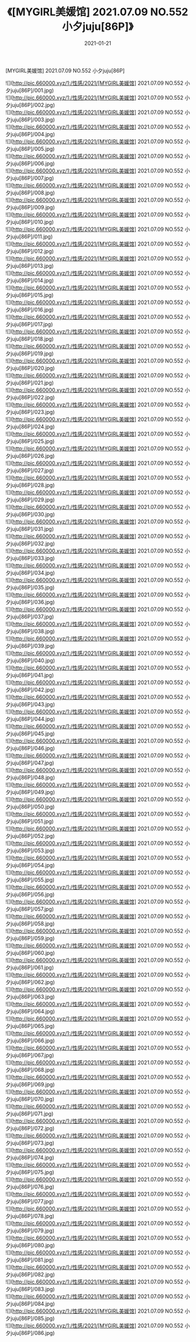 ﻿---
layout: post
title:  《[MYGIRL美媛馆] 2021.07.09 NO.552 小夕juju[86P]》
date:   2021-01-21
img: http://pic.660000.xyz/1:/性感/2021/[MYGIRL美媛馆] 2021.07.09 NO.552 小夕juju[86P]/000.jpg
categories: [美女, 清纯, 唯美]
---

[MYGIRL美媛馆] 2021.07.09 NO.552 小夕juju[86P]

  ![](http://pic.660000.xyz/1:/性感/2021/[MYGIRL美媛馆] 2021.07.09 NO.552 小夕juju[86P]/001.jpg) <br> ![](http://pic.660000.xyz/1:/性感/2021/[MYGIRL美媛馆] 2021.07.09 NO.552 小夕juju[86P]/002.jpg) <br> ![](http://pic.660000.xyz/1:/性感/2021/[MYGIRL美媛馆] 2021.07.09 NO.552 小夕juju[86P]/003.jpg) <br> ![](http://pic.660000.xyz/1:/性感/2021/[MYGIRL美媛馆] 2021.07.09 NO.552 小夕juju[86P]/004.jpg) <br> ![](http://pic.660000.xyz/1:/性感/2021/[MYGIRL美媛馆] 2021.07.09 NO.552 小夕juju[86P]/005.jpg) <br> ![](http://pic.660000.xyz/1:/性感/2021/[MYGIRL美媛馆] 2021.07.09 NO.552 小夕juju[86P]/006.jpg) <br> ![](http://pic.660000.xyz/1:/性感/2021/[MYGIRL美媛馆] 2021.07.09 NO.552 小夕juju[86P]/007.jpg) <br> ![](http://pic.660000.xyz/1:/性感/2021/[MYGIRL美媛馆] 2021.07.09 NO.552 小夕juju[86P]/008.jpg) <br> ![](http://pic.660000.xyz/1:/性感/2021/[MYGIRL美媛馆] 2021.07.09 NO.552 小夕juju[86P]/009.jpg) <br> ![](http://pic.660000.xyz/1:/性感/2021/[MYGIRL美媛馆] 2021.07.09 NO.552 小夕juju[86P]/010.jpg) <br> ![](http://pic.660000.xyz/1:/性感/2021/[MYGIRL美媛馆] 2021.07.09 NO.552 小夕juju[86P]/011.jpg) <br> ![](http://pic.660000.xyz/1:/性感/2021/[MYGIRL美媛馆] 2021.07.09 NO.552 小夕juju[86P]/012.jpg) <br> ![](http://pic.660000.xyz/1:/性感/2021/[MYGIRL美媛馆] 2021.07.09 NO.552 小夕juju[86P]/013.jpg) <br> ![](http://pic.660000.xyz/1:/性感/2021/[MYGIRL美媛馆] 2021.07.09 NO.552 小夕juju[86P]/014.jpg) <br> ![](http://pic.660000.xyz/1:/性感/2021/[MYGIRL美媛馆] 2021.07.09 NO.552 小夕juju[86P]/015.jpg) <br> ![](http://pic.660000.xyz/1:/性感/2021/[MYGIRL美媛馆] 2021.07.09 NO.552 小夕juju[86P]/016.jpg) <br> ![](http://pic.660000.xyz/1:/性感/2021/[MYGIRL美媛馆] 2021.07.09 NO.552 小夕juju[86P]/017.jpg) <br> ![](http://pic.660000.xyz/1:/性感/2021/[MYGIRL美媛馆] 2021.07.09 NO.552 小夕juju[86P]/018.jpg) <br> ![](http://pic.660000.xyz/1:/性感/2021/[MYGIRL美媛馆] 2021.07.09 NO.552 小夕juju[86P]/019.jpg) <br> ![](http://pic.660000.xyz/1:/性感/2021/[MYGIRL美媛馆] 2021.07.09 NO.552 小夕juju[86P]/020.jpg) <br> ![](http://pic.660000.xyz/1:/性感/2021/[MYGIRL美媛馆] 2021.07.09 NO.552 小夕juju[86P]/021.jpg) <br> ![](http://pic.660000.xyz/1:/性感/2021/[MYGIRL美媛馆] 2021.07.09 NO.552 小夕juju[86P]/022.jpg) <br> ![](http://pic.660000.xyz/1:/性感/2021/[MYGIRL美媛馆] 2021.07.09 NO.552 小夕juju[86P]/023.jpg) <br> ![](http://pic.660000.xyz/1:/性感/2021/[MYGIRL美媛馆] 2021.07.09 NO.552 小夕juju[86P]/024.jpg) <br> ![](http://pic.660000.xyz/1:/性感/2021/[MYGIRL美媛馆] 2021.07.09 NO.552 小夕juju[86P]/025.jpg) <br> ![](http://pic.660000.xyz/1:/性感/2021/[MYGIRL美媛馆] 2021.07.09 NO.552 小夕juju[86P]/026.jpg) <br> ![](http://pic.660000.xyz/1:/性感/2021/[MYGIRL美媛馆] 2021.07.09 NO.552 小夕juju[86P]/027.jpg) <br> ![](http://pic.660000.xyz/1:/性感/2021/[MYGIRL美媛馆] 2021.07.09 NO.552 小夕juju[86P]/028.jpg) <br> ![](http://pic.660000.xyz/1:/性感/2021/[MYGIRL美媛馆] 2021.07.09 NO.552 小夕juju[86P]/029.jpg) <br> ![](http://pic.660000.xyz/1:/性感/2021/[MYGIRL美媛馆] 2021.07.09 NO.552 小夕juju[86P]/030.jpg) <br> ![](http://pic.660000.xyz/1:/性感/2021/[MYGIRL美媛馆] 2021.07.09 NO.552 小夕juju[86P]/031.jpg) <br> ![](http://pic.660000.xyz/1:/性感/2021/[MYGIRL美媛馆] 2021.07.09 NO.552 小夕juju[86P]/032.jpg) <br> ![](http://pic.660000.xyz/1:/性感/2021/[MYGIRL美媛馆] 2021.07.09 NO.552 小夕juju[86P]/033.jpg) <br> ![](http://pic.660000.xyz/1:/性感/2021/[MYGIRL美媛馆] 2021.07.09 NO.552 小夕juju[86P]/034.jpg) <br> ![](http://pic.660000.xyz/1:/性感/2021/[MYGIRL美媛馆] 2021.07.09 NO.552 小夕juju[86P]/035.jpg) <br> ![](http://pic.660000.xyz/1:/性感/2021/[MYGIRL美媛馆] 2021.07.09 NO.552 小夕juju[86P]/036.jpg) <br> ![](http://pic.660000.xyz/1:/性感/2021/[MYGIRL美媛馆] 2021.07.09 NO.552 小夕juju[86P]/037.jpg) <br> ![](http://pic.660000.xyz/1:/性感/2021/[MYGIRL美媛馆] 2021.07.09 NO.552 小夕juju[86P]/038.jpg) <br> ![](http://pic.660000.xyz/1:/性感/2021/[MYGIRL美媛馆] 2021.07.09 NO.552 小夕juju[86P]/039.jpg) <br> ![](http://pic.660000.xyz/1:/性感/2021/[MYGIRL美媛馆] 2021.07.09 NO.552 小夕juju[86P]/040.jpg) <br> ![](http://pic.660000.xyz/1:/性感/2021/[MYGIRL美媛馆] 2021.07.09 NO.552 小夕juju[86P]/041.jpg) <br> ![](http://pic.660000.xyz/1:/性感/2021/[MYGIRL美媛馆] 2021.07.09 NO.552 小夕juju[86P]/042.jpg) <br> ![](http://pic.660000.xyz/1:/性感/2021/[MYGIRL美媛馆] 2021.07.09 NO.552 小夕juju[86P]/043.jpg) <br> ![](http://pic.660000.xyz/1:/性感/2021/[MYGIRL美媛馆] 2021.07.09 NO.552 小夕juju[86P]/044.jpg) <br> ![](http://pic.660000.xyz/1:/性感/2021/[MYGIRL美媛馆] 2021.07.09 NO.552 小夕juju[86P]/045.jpg) <br> ![](http://pic.660000.xyz/1:/性感/2021/[MYGIRL美媛馆] 2021.07.09 NO.552 小夕juju[86P]/046.jpg) <br> ![](http://pic.660000.xyz/1:/性感/2021/[MYGIRL美媛馆] 2021.07.09 NO.552 小夕juju[86P]/047.jpg) <br> ![](http://pic.660000.xyz/1:/性感/2021/[MYGIRL美媛馆] 2021.07.09 NO.552 小夕juju[86P]/048.jpg) <br> ![](http://pic.660000.xyz/1:/性感/2021/[MYGIRL美媛馆] 2021.07.09 NO.552 小夕juju[86P]/049.jpg) <br> ![](http://pic.660000.xyz/1:/性感/2021/[MYGIRL美媛馆] 2021.07.09 NO.552 小夕juju[86P]/050.jpg) <br> ![](http://pic.660000.xyz/1:/性感/2021/[MYGIRL美媛馆] 2021.07.09 NO.552 小夕juju[86P]/051.jpg) <br> ![](http://pic.660000.xyz/1:/性感/2021/[MYGIRL美媛馆] 2021.07.09 NO.552 小夕juju[86P]/052.jpg) <br> ![](http://pic.660000.xyz/1:/性感/2021/[MYGIRL美媛馆] 2021.07.09 NO.552 小夕juju[86P]/053.jpg) <br> ![](http://pic.660000.xyz/1:/性感/2021/[MYGIRL美媛馆] 2021.07.09 NO.552 小夕juju[86P]/054.jpg) <br> ![](http://pic.660000.xyz/1:/性感/2021/[MYGIRL美媛馆] 2021.07.09 NO.552 小夕juju[86P]/055.jpg) <br> ![](http://pic.660000.xyz/1:/性感/2021/[MYGIRL美媛馆] 2021.07.09 NO.552 小夕juju[86P]/056.jpg) <br> ![](http://pic.660000.xyz/1:/性感/2021/[MYGIRL美媛馆] 2021.07.09 NO.552 小夕juju[86P]/057.jpg) <br> ![](http://pic.660000.xyz/1:/性感/2021/[MYGIRL美媛馆] 2021.07.09 NO.552 小夕juju[86P]/058.jpg) <br> ![](http://pic.660000.xyz/1:/性感/2021/[MYGIRL美媛馆] 2021.07.09 NO.552 小夕juju[86P]/059.jpg) <br> ![](http://pic.660000.xyz/1:/性感/2021/[MYGIRL美媛馆] 2021.07.09 NO.552 小夕juju[86P]/060.jpg) <br> ![](http://pic.660000.xyz/1:/性感/2021/[MYGIRL美媛馆] 2021.07.09 NO.552 小夕juju[86P]/061.jpg) <br> ![](http://pic.660000.xyz/1:/性感/2021/[MYGIRL美媛馆] 2021.07.09 NO.552 小夕juju[86P]/062.jpg) <br> ![](http://pic.660000.xyz/1:/性感/2021/[MYGIRL美媛馆] 2021.07.09 NO.552 小夕juju[86P]/063.jpg) <br> ![](http://pic.660000.xyz/1:/性感/2021/[MYGIRL美媛馆] 2021.07.09 NO.552 小夕juju[86P]/064.jpg) <br> ![](http://pic.660000.xyz/1:/性感/2021/[MYGIRL美媛馆] 2021.07.09 NO.552 小夕juju[86P]/065.jpg) <br> ![](http://pic.660000.xyz/1:/性感/2021/[MYGIRL美媛馆] 2021.07.09 NO.552 小夕juju[86P]/066.jpg) <br> ![](http://pic.660000.xyz/1:/性感/2021/[MYGIRL美媛馆] 2021.07.09 NO.552 小夕juju[86P]/067.jpg) <br> ![](http://pic.660000.xyz/1:/性感/2021/[MYGIRL美媛馆] 2021.07.09 NO.552 小夕juju[86P]/068.jpg) <br> ![](http://pic.660000.xyz/1:/性感/2021/[MYGIRL美媛馆] 2021.07.09 NO.552 小夕juju[86P]/069.jpg) <br> ![](http://pic.660000.xyz/1:/性感/2021/[MYGIRL美媛馆] 2021.07.09 NO.552 小夕juju[86P]/070.jpg) <br> ![](http://pic.660000.xyz/1:/性感/2021/[MYGIRL美媛馆] 2021.07.09 NO.552 小夕juju[86P]/071.jpg) <br> ![](http://pic.660000.xyz/1:/性感/2021/[MYGIRL美媛馆] 2021.07.09 NO.552 小夕juju[86P]/072.jpg) <br> ![](http://pic.660000.xyz/1:/性感/2021/[MYGIRL美媛馆] 2021.07.09 NO.552 小夕juju[86P]/073.jpg) <br> ![](http://pic.660000.xyz/1:/性感/2021/[MYGIRL美媛馆] 2021.07.09 NO.552 小夕juju[86P]/074.jpg) <br> ![](http://pic.660000.xyz/1:/性感/2021/[MYGIRL美媛馆] 2021.07.09 NO.552 小夕juju[86P]/075.jpg) <br> ![](http://pic.660000.xyz/1:/性感/2021/[MYGIRL美媛馆] 2021.07.09 NO.552 小夕juju[86P]/076.jpg) <br> ![](http://pic.660000.xyz/1:/性感/2021/[MYGIRL美媛馆] 2021.07.09 NO.552 小夕juju[86P]/077.jpg) <br> ![](http://pic.660000.xyz/1:/性感/2021/[MYGIRL美媛馆] 2021.07.09 NO.552 小夕juju[86P]/078.jpg) <br> ![](http://pic.660000.xyz/1:/性感/2021/[MYGIRL美媛馆] 2021.07.09 NO.552 小夕juju[86P]/079.jpg) <br> ![](http://pic.660000.xyz/1:/性感/2021/[MYGIRL美媛馆] 2021.07.09 NO.552 小夕juju[86P]/080.jpg) <br> ![](http://pic.660000.xyz/1:/性感/2021/[MYGIRL美媛馆] 2021.07.09 NO.552 小夕juju[86P]/081.jpg) <br> ![](http://pic.660000.xyz/1:/性感/2021/[MYGIRL美媛馆] 2021.07.09 NO.552 小夕juju[86P]/082.jpg) <br> ![](http://pic.660000.xyz/1:/性感/2021/[MYGIRL美媛馆] 2021.07.09 NO.552 小夕juju[86P]/083.jpg) <br> ![](http://pic.660000.xyz/1:/性感/2021/[MYGIRL美媛馆] 2021.07.09 NO.552 小夕juju[86P]/084.jpg) <br> ![](http://pic.660000.xyz/1:/性感/2021/[MYGIRL美媛馆] 2021.07.09 NO.552 小夕juju[86P]/085.jpg) <br> ![](http://pic.660000.xyz/1:/性感/2021/[MYGIRL美媛馆] 2021.07.09 NO.552 小夕juju[86P]/086.jpg) <br>